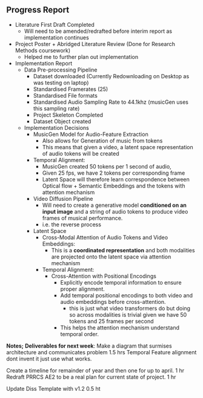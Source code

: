## Progress Report
- Literature First Draft Completed
	- Will need to be amended/redrafted before interim report as implementation continues
- Project Poster + Abridged Literature Review (Done for Research Methods coursework)
	- Helped me to further plan out implementation
- Implementation Report
	- Data Pre-processing Pipeline
		- Dataset downloaded (Currently Redownloading on Desktop as was testing on laptop)
		- Standardised Framerates (25)
		- Standardised File formats
		- Standardised Audio Sampling Rate to 44.1khz (musicGen uses this sampling rate)
		- Project Skeleton Completed
		- Dataset Object created
	- Implementation Decisions
		- MusicGen Model for Audio-Feature Extraction
			- Also allows for Generation of music from tokens
			- This means that given a video, a latent space representation of audio tokens will be created
		- Temporal Alignment:
			- MusicGen created 50 tokens per 1 second of audio,
			- Given 25 fps, we have 2 tokens per corresponding frame
			- Latent Space will therefore learn correspondence between Optical flow + Semantic Embeddings and the tokens with attention mechanism
		- Video Diffusion Pipeline
			- Will need to create a generative model **conditioned on an input image** and a string of audio tokens to produce video frames of musical performance.
			- i.e. the reverse process
		- Latent Space
			- Cross-Modal Attention of Audio Tokens and Video Embeddings:
				- This is a **coordinated representation** and both modalities are projected onto the latent space via attention mechanism
			- Temporal Alignment:
				- Cross-Attention with Positional Encodings
					- Explicitly encode temporal information to ensure proper alignment.
					- Add temporal positional encodings to both video and audio embeddings before cross-attention. 
						- this is just what video transformers do but doing so across modalities is trivial given we have 50 tokens and 25 frames per second
					- This helps the attention mechanism understand temporal order.

**Notes;**
**Deliverables for next week**:
Make a diagram that surmises architecture and communicates problem 1.5 hrs
Temporal Feature alignment dont invent it just use what works. 

Create a timeline for remainder of year and then one for up to april. 1 hr
Redraft PRRCS AE2 to be a real plan for current state of project. 1 hr

Update Diss Template with v1.2 0.5 ht
